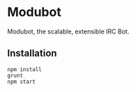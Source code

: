 Modubot
=======

Modubot, the scalable, extensible IRC Bot.

Installation
------------

    npm install
    grunt
    npm start
